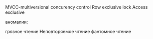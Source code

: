 MVCC-multiversional concurency control
Row exclusive lock
Access exclusive

аномалии:

грязное чтение
Неповторяемое чтение
фантомное чтение